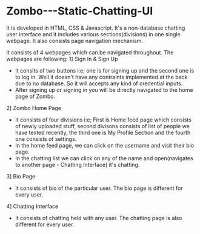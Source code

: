 # Zombo---Static-Chatting-UI
It is developed in HTML, CSS &amp; Javascript. It's a non-database chatting user interface and it includes various sections(divisions) in one single webpage. It also consists page navigation mechanism.

It consists of 4 webpages which can be navigated throughout. The webpages are following:
1] Sign In & Sign Up
- It consits of two buttons i:e; one is for signing up and the second one is to log in. Well it doesn't have any contraints implemented at the back due to no database. So it will accepts any kind of credential inputs.
- After signing up or signing in you will be directly navigated to the home page of Zombo.

2] Zombo Home Page
- It consists of four divisions i:e; First is Home feed page which consists of newly uploaded stuff, second divisons consists of list of people we have texted recently, the third one is My Profile Section and the fourth one consists of settings.
- In the home feed page, we can click on the username and visit their bio page.
- In the chatting list we can click on any of the name and open(navigates to another page - Chatting Interface) it's chatting.

3] Bio Page
- It consists of bio of the particular user. The bio page is different for every user.

4] Chatting Interface
- It consists of chatting held with any user. The chatting page is also different for every user.
